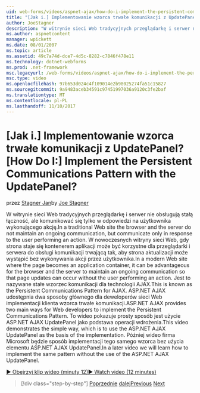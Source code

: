 ```yaml
---
uid: web-forms/videos/aspnet-ajax/how-do-i-implement-the-persistent-communications-pattern-with-the-updatepanel
title: "[Jak i.] Implementowanie wzorca trwałe komunikacji z UpdatePanel? | Dokumentacja firmy Microsoft"
author: JoeStagner
description: "W witrynie sieci Web tradycyjnych przeglądarkę i serwer nie obsługują stałą łączność, ale komunikować się tylko w odpowiedzi na jakiejś czynności użytkownika..."
ms.author: aspnetcontent
manager: wpickett
ms.date: 08/01/2007
ms.topic: article
ms.assetid: 49c7a74d-dce7-4d5c-8282-c7846f478e11
ms.technology: dotnet-webforms
ms.prod: .net-framework
msc.legacyurl: /web-forms/videos/aspnet-ajax/how-do-i-implement-the-persistent-communications-pattern-with-the-updatepanel
msc.type: video
ms.openlocfilehash: 97b653d024c4f109014e2b98025274fa51c15827
ms.sourcegitcommit: 9a9483aceb34591c97451997036a9120c3fe2baf
ms.translationtype: MT
ms.contentlocale: pl-PL
ms.lasthandoff: 11/10/2017
---
```

<a name="how-do-i-implement-the-persistent-communications-pattern-with-the-updatepanel"></a><span data-ttu-id="00882-104">[Jak i.] Implementowanie wzorca trwałe komunikacji z UpdatePanel?</span><span class="sxs-lookup"><span data-stu-id="00882-104">[How Do I:] Implement the Persistent Communications Pattern with the UpdatePanel?</span></span>
====================
<span data-ttu-id="00882-105">przez [Stagner Jan](https://github.com/JoeStagner)</span><span class="sxs-lookup"><span data-stu-id="00882-105">by [Joe Stagner](https://github.com/JoeStagner)</span></span>

<span data-ttu-id="00882-106">W witrynie sieci Web tradycyjnych przeglądarkę i serwer nie obsługują stałą łączność, ale komunikować się tylko w odpowiedzi na użytkownika wykonującego akcję.</span><span class="sxs-lookup"><span data-stu-id="00882-106">In a traditional Web site the browser and the server do not maintain an ongoing communication, but communicate only in response to the user performing an action.</span></span> <span data-ttu-id="00882-107">W nowoczesnych witryny sieci Web, gdy strona staje się kontenerem aplikacji może być korzystne dla przeglądarki i serwera do obsługi komunikacji trwającą tak, aby strona aktualizacji może wystąpić bez wykonywania akcji przez użytkownika.</span><span class="sxs-lookup"><span data-stu-id="00882-107">In a modern Web site where the page becomes an application container, it can be advantageous for the browser and the server to maintain an ongoing communication so that page updates can occur without the user performing an action.</span></span> <span data-ttu-id="00882-108">Jest to nazywane stałe wzorzec komunikacji dla technologii AJAX.</span><span class="sxs-lookup"><span data-stu-id="00882-108">This is known as the Persistent Communications Pattern for AJAX.</span></span> <span data-ttu-id="00882-109">ASP.NET AJAX udostępnia dwa sposoby głównego dla deweloperów sieci Web implementacji klienta wzorca trwałe komunikacji.</span><span class="sxs-lookup"><span data-stu-id="00882-109">ASP.NET AJAX provides two main ways for Web developers to implement the Persistent Communications Pattern.</span></span> <span data-ttu-id="00882-110">To wideo pokazuje prosty sposób jest użycie ASP.NET AJAX UpdatePanel jako podstawa operacji wdrożenia.</span><span class="sxs-lookup"><span data-stu-id="00882-110">This video demonstrates the simple way, which is to use the ASP.NET AJAX UpdatePanel as the basis of the implementation.</span></span> <span data-ttu-id="00882-111">Później wideo firma Microsoft będzie sposób implementacji tego samego wzorca bez użycia elementu ASP.NET AJAX UpdatePanel.</span><span class="sxs-lookup"><span data-stu-id="00882-111">In a later video we will learn how to implement the same pattern without the use of the ASP.NET AJAX UpdatePanel.</span></span>

[<span data-ttu-id="00882-112">&#9654; Obejrzyj klip wideo (minuty 12)</span><span class="sxs-lookup"><span data-stu-id="00882-112">&#9654; Watch video (12 minutes)</span></span>](https://channel9.msdn.com/Blogs/ASP-NET-Site-Videos/how-do-i-implement-the-persistent-communications-pattern-with-the-updatepanel)

>[!div class="step-by-step"]
<span data-ttu-id="00882-113">[Poprzednie](how-do-i-use-the-conditional-updatemode-of-the-updatepanel.md)
[dalej](how-do-i-localize-an-aspnet-ajax-application.md)</span><span class="sxs-lookup"><span data-stu-id="00882-113">[Previous](how-do-i-use-the-conditional-updatemode-of-the-updatepanel.md)
[Next](how-do-i-localize-an-aspnet-ajax-application.md)</span></span>
